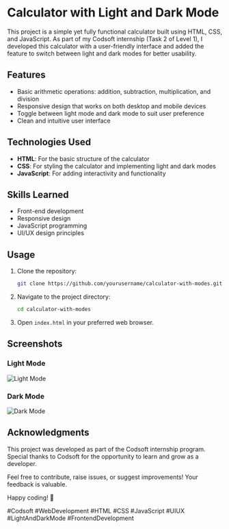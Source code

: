 # Calculator with Light and Dark Mode

This project is a simple yet fully functional calculator built using HTML, CSS, and JavaScript. As part of my Codsoft internship (Task 2 of Level 1), I developed this calculator with a user-friendly interface and added the feature to switch between light and dark modes for better usability.

## Features

- Basic arithmetic operations: addition, subtraction, multiplication, and division
- Responsive design that works on both desktop and mobile devices
- Toggle between light mode and dark mode to suit user preference
- Clean and intuitive user interface

## Technologies Used

- **HTML**: For the basic structure of the calculator
- **CSS**: For styling the calculator and implementing light and dark modes
- **JavaScript**: For adding interactivity and functionality

## Skills Learned

- Front-end development
- Responsive design
- JavaScript programming
- UI/UX design principles

## Usage

1. Clone the repository:
   ```bash
   git clone https://github.com/yourusername/calculator-with-modes.git
   ```
2. Navigate to the project directory:
   ```bash
   cd calculator-with-modes
   ```
3. Open `index.html` in your preferred web browser.

## Screenshots

### Light Mode
![Light Mode](screenshots/light-mode.png)

### Dark Mode
![Dark Mode](screenshots/dark-mode.png)

## Acknowledgments

This project was developed as part of the Codsoft internship program. Special thanks to Codsoft for the opportunity to learn and grow as a developer.


Feel free to contribute, raise issues, or suggest improvements! Your feedback is valuable.

Happy coding! 🚀

#Codsoft #WebDevelopment #HTML #CSS #JavaScript #UIUX #LightAndDarkMode #FrontendDevelopment
 
